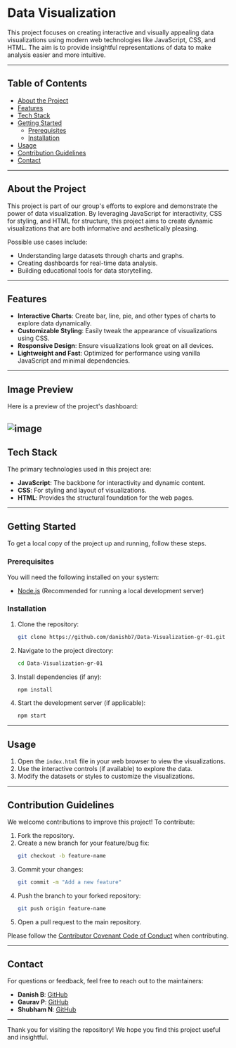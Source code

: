 # Data Visualization

This project focuses on creating interactive and visually appealing data visualizations using modern web technologies like JavaScript, CSS, and HTML. The aim is to provide insightful representations of data to make analysis easier and more intuitive.

---

## Table of Contents

- [About the Project](#about-the-project)
- [Features](#features)
- [Tech Stack](#tech-stack)
- [Getting Started](#getting-started)
  - [Prerequisites](#prerequisites)
  - [Installation](#installation)
- [Usage](#usage)
- [Contribution Guidelines](#contribution-guidelines)
- [Contact](#contact)

---

## About the Project

This project is part of our group's efforts to explore and demonstrate the power of data visualization. By leveraging JavaScript for interactivity, CSS for styling, and HTML for structure, this project aims to create dynamic visualizations that are both informative and aesthetically pleasing.

Possible use cases include:

- Understanding large datasets through charts and graphs.
- Creating dashboards for real-time data analysis.
- Building educational tools for data storytelling.

---

## Features

- **Interactive Charts**: Create bar, line, pie, and other types of charts to explore data dynamically.
- **Customizable Styling**: Easily tweak the appearance of visualizations using CSS.
- **Responsive Design**: Ensure visualizations look great on all devices.
- **Lightweight and Fast**: Optimized for performance using vanilla JavaScript and minimal dependencies.

---

## Image Preview

Here is a preview of the project's dashboard:

![image](https://github.com/user-attachments/assets/c4e4a034-a679-4b94-829a-ad695e2ab786)
---

## Tech Stack

The primary technologies used in this project are:

- **JavaScript**: The backbone for interactivity and dynamic content.
- **CSS**: For styling and layout of visualizations.
- **HTML**: Provides the structural foundation for the web pages.

---

## Getting Started

To get a local copy of the project up and running, follow these steps.

### Prerequisites

You will need the following installed on your system:

- [Node.js](https://nodejs.org/) (Recommended for running a local development server)

### Installation

1. Clone the repository:
   ```bash
   git clone https://github.com/danishb7/Data-Visualization-gr-01.git
   ```
2. Navigate to the project directory:
   ```bash
   cd Data-Visualization-gr-01
   ```

3. Install dependencies (if any):
   ```bash
   npm install
   ```

4. Start the development server (if applicable):
   ```bash
   npm start
   ```

---

## Usage

1. Open the `index.html` file in your web browser to view the visualizations.
2. Use the interactive controls (if available) to explore the data.
3. Modify the datasets or styles to customize the visualizations.


---

## Contribution Guidelines

We welcome contributions to improve this project! To contribute:

1. Fork the repository.
2. Create a new branch for your feature/bug fix:
   ```bash
   git checkout -b feature-name
   ```
3. Commit your changes:
   ```bash
   git commit -m "Add a new feature"
   ```
4. Push the branch to your forked repository:
   ```bash
   git push origin feature-name
   ```
5. Open a pull request to the main repository.

Please follow the [Contributor Covenant Code of Conduct](https://www.contributor-covenant.org/) when contributing.

---


## Contact

For questions or feedback, feel free to reach out to the maintainers:

- **Danish B**: [GitHub](https://github.com/danishb7)
- **Gaurav P**: [GitHub](https://github.com/GauravP1101)
- **Shubham N**: [GitHub](https://github.com/shubhamdevjs)

---

Thank you for visiting the repository! We hope you find this project useful and insightful.
